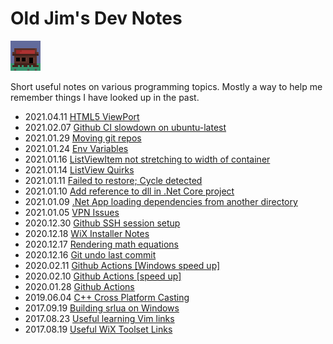 # Old Jim's Dev Notes

[![](images/general_store48.png)](index.html)

Short useful notes on various programming topics. Mostly a way to help me remember things I have looked up in the past.

- 2021.04.11 [HTML5 ViewPort](.\notes\notes_2021.04.11.html)
- 2021.02.07 [Github CI slowdown on ubuntu-latest](.\notes\notes_2021.02.07.html)
- 2021.01.29 [Moving git repos](.\notes\notes_2021.01.29.html)
- 2021.01.24 [Env Variables](.\notes\notes_2021.01.24.html)
- 2021.01.16 [ListViewItem not stretching to width of container](.\notes\notes_2021.01.16.html)
- 2021.01.14 [ListView Quirks](.\notes\notes_2021.01.14.html)
- 2021.01.11 [Failed to restore; Cycle detected](.\notes\notes_2021.01.11.html)
- 2021.01.10 [Add reference to dll in .Net Core project](.\notes\notes_2021.01.10.html)
- 2021.01.09 [.Net App loading dependencies from another directory](.\notes\notes_2021.01.09.html)
- 2021.01.05 [VPN Issues](.\notes\notes_2021.01.05.html)
- 2020.12.30 [Github SSH session setup](.\notes\notes_2020.12.30.html)
- 2020.12.18 [WiX Installer Notes](.\notes\notes_2020.12.18.html)
- 2020.12.17 [Rendering math equations](.\notes\notes_2020.12.17.html)
- 2020.12.16 [Git undo last commit](.\notes\notes_2020.12.16.html)
- 2020.02.11 [Github Actions \[Windows speed up\]](.\notes\notes_2020.02.11.html)
- 2020.02.10 [Github Actions \[speed up\]](.\notes\notes_2020.02.10.html)
- 2020.01.28 [Github Actions](.\notes\notes_2020.01.28.html)
- 2019.06.04 [C++ Cross Platform Casting](.\notes\notes_2019.06.04.html)
- 2017.09.19 [Building srlua on Windows](.\notes\notes_2017.09.19.html)
- 2017.08.23 [Useful learning Vim links](.\notes\notes_2017.08.23.html)
- 2017.08.19 [Useful WiX Toolset Links](.\notes\notes_2017.08.19.html)

